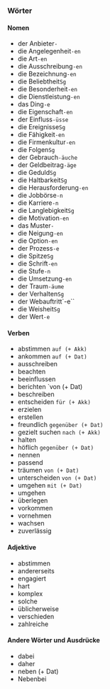 ### Wörter
#### Nomen
- der Anbieter`-`
- die Angelegenheit`-en`
- die Art`-en`
- die Ausschreibung`-en`
- die Bezeichnung`-en`
- die Beliebtheit`Sg`
- die Besonderheit`-en`
- die Dienstleistung`-en`
- das Ding`-e`
- die Eigenschaft`-en`
- der Einfluss`-üsse`
- die Ereignisse`Sg`
- die Fähigkeit`-en`
- die Firmenkultur`-en`
- die Folgen`Sg`
- der Gebrauch`-äuche`
- der Geldbeitrag`-äge`
- die Geduld`Sg`
- die Haltbarkeit`Sg`
- die Herausforderung`-en`
- die Jobbörse`-n`
- die Karriere`-n`
- die Langlebigkeit`Sg`
- die Motivation`-en`
- das Muster`-`
- die Neigung`-en`
- die Option`-en`
- der Prozess`-e`
- die Spitze`Sg`
- die Schrift`-en`
- die Stufe`-n`
- die Umsetzung`-en`
- der Traum`-äume`
- der Verhalten`Sg`
- der Webauftritt`-e``
- die Weisheit`Sg`
- der Wert`-e`
#### Verben
- abstimmen `auf (+ Akk)`
- ankommen `auf (+ Dat)`
- ausschreiben
- beachten
- beeinflussen
- berichten `von (+ Dat)
- beschreiben
- entscheiden `für (+ Akk)`
- erzielen
- erstellen
- freundlich `gegenüber (+ Dat)`
- gezielt suchen `nach (+ Akk)`
- halten
- höflich `gegenüber (+ Dat)`
- nennen
- passend
- träumen `von (+ Dat)`
- unterscheiden `von (+ Dat)`
- umgehen `mit (+ Dat)`
- umgehen
- überlegen
- vorkommen
- vornehmen
- wachsen
- zuverlässig
#### Adjektive
- abstimmen
- andererseits
- engagiert
- hart
- komplex
- solche
- üblicherweise
- verschieden
- zahlreiche
#### Andere Wörter und Ausdrücke
- dabei
- daher
- neben (+ Dat)
- Nebenbei
